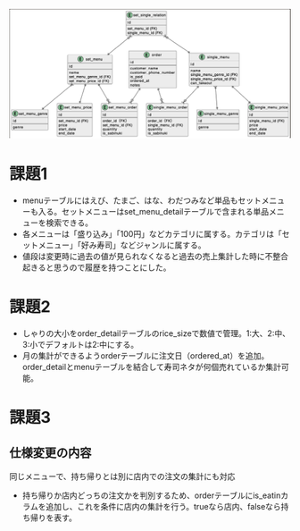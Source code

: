
![](dbmodeling_1.png)
  
# 課題1

- menuテーブルにはえび、たまご、はな、わだつみなど単品もセットメニューも入る。セットメニューはset_menu_detailテーブルで含まれる単品メニューを検索できる。
- 各メニューは「盛り込み」「100円」などカテゴリに属する。カテゴリは「セットメニュー」「好み寿司」などジャンルに属する。
- 値段は変更時に過去の値が見られなくなると過去の売上集計した時に不整合起きると思うので履歴を持つことにした。  
  
# 課題2
- しゃりの大小をorder_detailテーブルのrice_sizeで数値で管理。1:大、2:中、3:小でデフォルトは2:中にする。
- 月の集計ができるようorderテーブルに注文日（ordered_at）を追加。order_detailとmenuテーブルを結合して寿司ネタが何個売れているか集計可能。
  
# 課題3
## 仕様変更の内容
同じメニューで、持ち帰りとは別に店内での注文の集計にも対応
  
- 持ち帰りか店内どっちの注文かを判別するため、orderテーブルにis_eatinカラムを追加し、これを条件に店内の集計を行う。trueなら店内、falseなら持ち帰りを表す。  